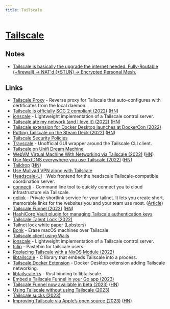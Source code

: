```yaml
---
title: Tailscale
---
```


# [Tailscale](https://tailscale.com/)

## Notes

- [Tailscale is basically the upgrade the internet needed.
  Fully-Routable (+firewall) -> NAT'd (+STUN) -> Encrypted Personal Mesh.](https://twitter.com/simonvc/status/1567316799464800257)

## Links

- [Tailscale Proxy](https://github.com/jtdowney/tailscale-proxy) - Reverse proxy for Tailscale that auto-configures with certificates from the local daemon.
- [Tailscale is officially SOC 2 compliant (2022)](https://tailscale.com/blog/soc2/) ([HN](https://news.ycombinator.com/item?id=31413163))
- [ionscale](https://github.com/jsiebens/ionscale) - Lightweight implementation of a Tailscale control server.
- [Tailscale ate my network (and I love it) (2022)](https://smackeyacky.blogspot.com/2022/07/tailscale-ate-my-network-and-i-love-it.html) ([HN](https://news.ycombinator.com/item?id=31955970))
- [Tailscale extension for Docker Desktop launches at DockerCon (2022)](https://tailscale.com/blog/docker/)
- [Putting Tailscale on the Steam Deck (2022)](https://tailscale.com/blog/steam-deck/) ([HN](https://news.ycombinator.com/item?id=32490736))
- [Tailscale Security Policies](https://github.com/tailscale/policies)
- [Trayscale](https://github.com/DeedleFake/trayscale) - Unofficial GUI wrapper around the Tailscale CLI client.
- [Tailscale on Unifi Dream Machine](https://github.com/SierraSoftworks/tailscale-udm)
- [WebVM Virtual Machine With Networking via Tailscale (2022)](https://leaningtech.com/webvm-virtual-machine-with-networking-via-tailscale/) ([HN](https://news.ycombinator.com/item?id=33116245))
- [Use NextDNS everywhere you use Tailscale (2022)](https://tailscale.com/blog/nextdns/) ([HN](https://news.ycombinator.com/item?id=33185771))
- [Taildrop](https://tailscale.com/kb/1106/taildrop/) ([HN](https://news.ycombinator.com/item?id=33186523))
- [Use Mullvad VPN along with Tailscale](https://github.com/r3nor/mullvad-tailscale)
- [Headscale-UI](https://github.com/gurucomputing/headscale-ui) - Web frontend for the headscale Tailscale-compatible coordination server.
- [connecti](https://github.com/jaxxstorm/connecti) - Command line tool to quickly connect you to cloud infrastructure via Tailscale.
- [golink](https://github.com/tailscale/golink) - Private shortlink service for your tailnet. It lets you create short, memorable links for the websites you and your team use most. ([Article](https://tailscale.com/blog/golink/))
- [Tailscale Funnel (2022)](https://tailscale.com/blog/introducing-tailscale-funnel/) ([HN](https://news.ycombinator.com/item?id=33648341))
- [HashiCorp Vault plugin for managing Tailscale authentication keys](https://github.com/davidsbond/vault-plugin-tailscale)
- [Tailscale Talent Lock (2022)](https://tailscale.com/blog/tailnet-lock/)
- [Tailnet lock white paper](https://tailscale.com/kb/1230/tailnet-lock-whitepaper/) ([Lobsters](https://lobste.rs/s/fiinse/tailnet_lock_white_paper))
- [Bonk](https://github.com/DeterminateSystems/bonk) - Erase macOS machines over Tailscale.
- [Tailscale client using Wails](https://github.com/dgrr/tailscale-client)
- [ionscale](https://github.com/jsiebens/ionscale) - Lightweight implementation of a Tailscale control server.
- [tclip](https://github.com/tailscale-dev/tclip) - Pastebin for tailscale users.
- [Replacing Tailscale with a NixOS Module (2022)](https://jackson.dev/post/replacing-tailscale-with-nixos/)
- [libtailscale](https://github.com/tailscale/libtailscale) - C library that embeds Tailscale into a process.
- [Tailscale Docker Extension](https://github.com/tailscale/docker-extension) - Docker Desktop extension adding Tailscale networking.
- [libtailscale-rs](https://github.com/messense/libtailscale-rs) - Rust binding to libtailscale.
- [Embed a Tailscale Funnel in your Go app (2023)](https://tailscale.dev/blog/embedded-funnel)
- [Tailscale Funnel now available in beta (2023)](https://tailscale.com/blog/tailscale-funnel-beta/) ([HN](https://news.ycombinator.com/item?id=35374302))
- [Using Tailscale without using Tailscale (2023)](https://tailscale.dev/blog/headscale-funnel)
- [Tailscale sucks (2023)](https://tailscale.dev/blog/tailscale-sucks)
- [Improving Tailscale via Apple’s open source (2023)](https://tailscale.dev/blog/darwin-spelunking) ([HN](https://news.ycombinator.com/item?id=35559124))
